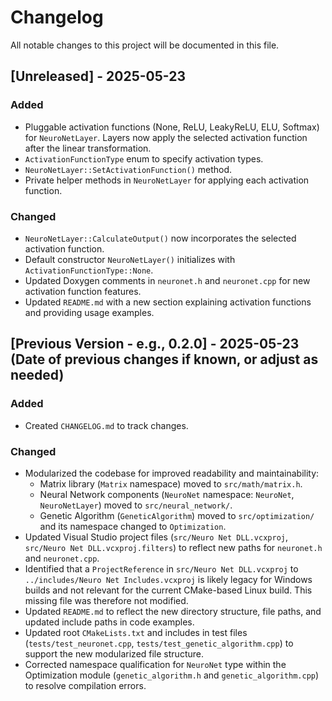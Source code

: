 # Changelog

All notable changes to this project will be documented in this file.

## [Unreleased] - 2025-05-23

### Added
- Pluggable activation functions (None, ReLU, LeakyReLU, ELU, Softmax) for `NeuroNetLayer`. Layers now apply the selected activation function after the linear transformation.
- `ActivationFunctionType` enum to specify activation types.
- `NeuroNetLayer::SetActivationFunction()` method.
- Private helper methods in `NeuroNetLayer` for applying each activation function.

### Changed
- `NeuroNetLayer::CalculateOutput()` now incorporates the selected activation function.
- Default constructor `NeuroNetLayer()` initializes with `ActivationFunctionType::None`.
- Updated Doxygen comments in `neuronet.h` and `neuronet.cpp` for new activation function features.
- Updated `README.md` with a new section explaining activation functions and providing usage examples.

## [Previous Version - e.g., 0.2.0] - 2025-05-23 (Date of previous changes if known, or adjust as needed)

### Added
- Created `CHANGELOG.md` to track changes.

### Changed
- Modularized the codebase for improved readability and maintainability:
    - Matrix library (`Matrix` namespace) moved to `src/math/matrix.h`.
    - Neural Network components (`NeuroNet` namespace: `NeuroNet`, `NeuroNetLayer`) moved to `src/neural_network/`.
    - Genetic Algorithm (`GeneticAlgorithm`) moved to `src/optimization/` and its namespace changed to `Optimization`.
- Updated Visual Studio project files (`src/Neuro Net DLL.vcxproj`, `src/Neuro Net DLL.vcxproj.filters`) to reflect new paths for `neuronet.h` and `neuronet.cpp`.
- Identified that a `ProjectReference` in `src/Neuro Net DLL.vcxproj` to `../includes/Neuro Net Includes.vcxproj` is likely legacy for Windows builds and not relevant for the current CMake-based Linux build. This missing file was therefore not modified.
- Updated `README.md` to reflect the new directory structure, file paths, and updated include paths in code examples.
- Updated root `CMakeLists.txt` and includes in test files (`tests/test_neuronet.cpp`, `tests/test_genetic_algorithm.cpp`) to support the new modularized file structure.
- Corrected namespace qualification for `NeuroNet` type within the Optimization module (`genetic_algorithm.h` and `genetic_algorithm.cpp`) to resolve compilation errors.


